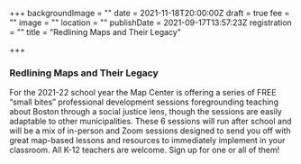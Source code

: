 +++
backgroundImage = ""
date = 2021-11-18T20:00:00Z
draft = true
fee = ""
image = ""
location = ""
publishDate = 2021-09-17T13:57:23Z
registration = ""
title = "Redlining Maps and Their Legacy"

+++
### Redlining Maps and Their Legacy

For the 2021-22 school year the Map Center is offering a series of FREE “small bites” professional development sessions foregrounding teaching about Boston through a social justice lens, though the sessions are easily adaptable to other municipalities. These 6 sessions will run after school and will be a mix of in-person and Zoom sessions designed to send you off with great map-based lessons and resources to immediately implement in your classroom. All K-12 teachers are welcome. Sign up for one or all of them!